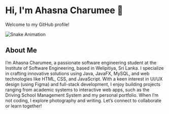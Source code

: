 # Hi, I'm Ahasna Charumee 👋

Welcome to my GitHub profile!

<picture>
  <source media="(prefers-color-scheme: dark)" srcset="https://github.com/AhasnaCharumee/AhasnaCharumee/blob/output/dist/github-contribution-grid-snake-dark.svg">
  <source media="(prefers-color-scheme: light)" srcset="https://github.com/AhasnaCharumee/AhasnaCharumee/blob/output/dist/github-contribution-grid-snake.svg">
  <img alt="Snake Animation" src="https://github.com/AhasnaCharumee/AhasnaCharumee/blob/output/dist/github-contribution-grid-snake.svg">
</picture>

## About Me
I’m Ahasna Charumee, a passionate software engineering student at the Institute of Software Engineering, based in Welipitiya, Sri Lanka. I specialize in crafting innovative solutions using Java, JavaFX, MySQL, and web technologies like HTML, CSS, and JavaScript. With a keen interest in UI/UX design (using Figma) and full-stack development, I enjoy building projects ranging from academic systems to interactive web apps, such as the Driving School Management System and my personal portfolio. When I’m not coding, I explore photography and writing. Let’s connect to collaborate or learn together!
